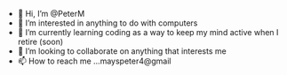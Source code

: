 - 👋 Hi, I’m @PeterM
- 👀 I’m interested in anything to do with computers
- 🌱 I’m currently learning coding as a way to keep my mind active when I retire (soon)
- 💞️ I’m looking to collaborate on anything that interests me
- 📫 How to reach me ...mayspeter4@gmail


